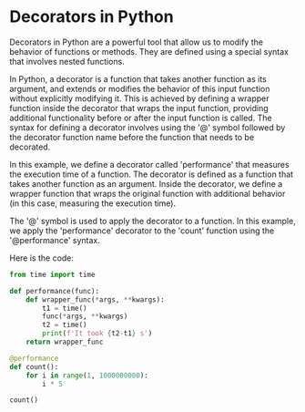 # Decorators in Python

Decorators in Python are a powerful tool that allow us to modify the behavior of functions or methods. They are defined using a special syntax that involves nested functions.

In Python, a decorator is a function that takes another function as its argument, and extends or modifies the behavior of this input function without explicitly modifying it. This is achieved by defining a wrapper function inside the decorator that wraps the input function, providing additional functionality before or after the input function is called. The syntax for defining a decorator involves using the '@' symbol followed by the decorator function name before the function that needs to be decorated.

In this example, we define a decorator called 'performance' that measures the execution time of a function. The decorator is defined as a function that takes another function as an argument. Inside the decorator, we define a wrapper function that wraps the original function with additional behavior (in this case, measuring the execution time).

The '@' symbol is used to apply the decorator to a function. In this example, we apply the 'performance' decorator to the 'count' function using the '@performance' syntax.

Here is the code:

```python
from time import time

def performance(func):
    def wrapper_func(*args, **kwargs):
        t1 = time()
        func(*args, **kwargs)
        t2 = time()
        print(f'It took {t2-t1} s')
    return wrapper_func

@performance
def count():
    for i in range(1, 1000000000):
        i * 5

count()